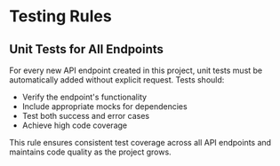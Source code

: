 # Testing Rules

## Unit Tests for All Endpoints

For every new API endpoint created in this project, unit tests must be automatically added without explicit request. Tests should:

- Verify the endpoint's functionality
- Include appropriate mocks for dependencies
- Test both success and error cases
- Achieve high code coverage

This rule ensures consistent test coverage across all API endpoints and maintains code quality as the project grows.